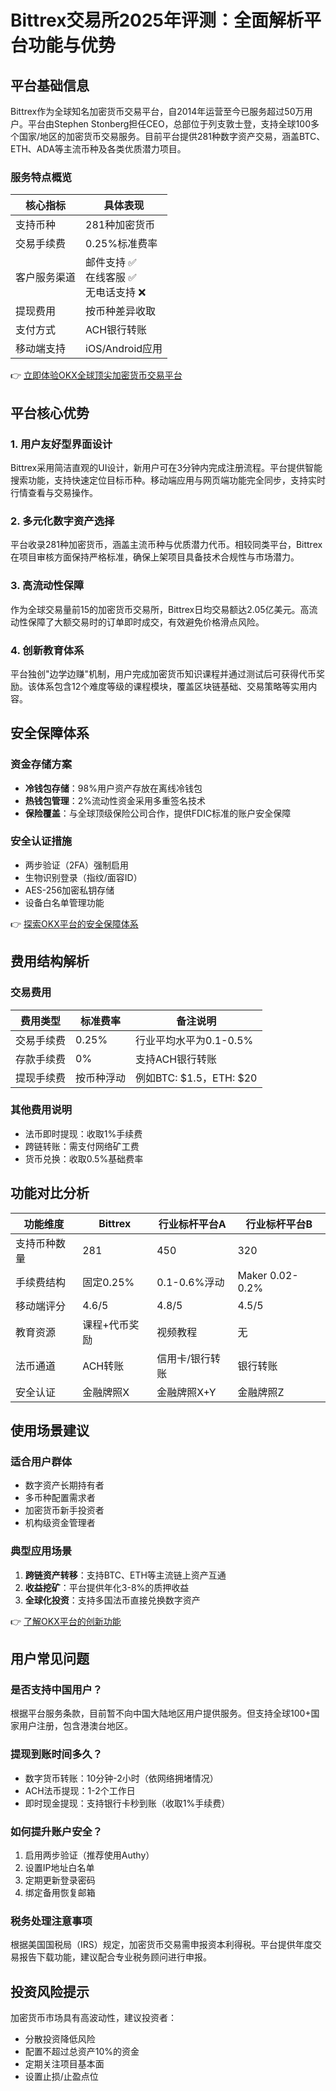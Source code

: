 # Bittrex交易所2025年评测：全面解析平台功能与优势

## 平台基础信息

Bittrex作为全球知名加密货币交易平台，自2014年运营至今已服务超过50万用户。平台由Stephen Stonberg担任CEO，总部位于列支敦士登，支持全球100多个国家/地区的加密货币交易服务。目前平台提供281种数字资产交易，涵盖BTC、ETH、ADA等主流币种及各类优质潜力项目。

### 服务特点概览
| 核心指标        | 具体表现                          |
|-----------------|-----------------------------------|
| 支持币种        | 281种加密货币                     |
| 交易手续费      | 0.25%标准费率                     |
| 客户服务渠道    | 邮件支持 ✅<br>在线客服 ✅<br>无电话支持 ❌ |
| 提现费用        | 按币种差异收取                    |
| 支付方式        | ACH银行转账                       |
| 移动端支持      | iOS/Android应用                   |

👉 [立即体验OKX全球顶尖加密货币交易平台](https://bit.ly/okx_welcome)

## 平台核心优势

### 1. 用户友好型界面设计
Bittrex采用简洁直观的UI设计，新用户可在3分钟内完成注册流程。平台提供智能搜索功能，支持快速定位目标币种。移动端应用与网页端功能完全同步，支持实时行情查看与交易操作。

### 2. 多元化数字资产选择
平台收录281种加密货币，涵盖主流币种与优质潜力代币。相较同类平台，Bittrex在项目审核方面保持严格标准，确保上架项目具备技术合规性与市场潜力。

### 3. 高流动性保障
作为全球交易量前15的加密货币交易所，Bittrex日均交易额达2.05亿美元。高流动性保障了大额交易时的订单即时成交，有效避免价格滑点风险。

### 4. 创新教育体系
平台独创"边学边赚"机制，用户完成加密货币知识课程并通过测试后可获得代币奖励。该体系包含12个难度等级的课程模块，覆盖区块链基础、交易策略等实用内容。

## 安全保障体系

### 资金存储方案
- **冷钱包存储**：98%用户资产存放在离线冷钱包
- **热钱包管理**：2%流动性资金采用多重签名技术
- **保险覆盖**：与全球顶级保险公司合作，提供FDIC标准的账户安全保障

### 安全认证措施
- 两步验证（2FA）强制启用
- 生物识别登录（指纹/面容ID）
- AES-256加密私钥存储
- 设备白名单管理功能

👉 [探索OKX平台的安全保障体系](https://bit.ly/okx_welcome)

## 费用结构解析

### 交易费用
| 费用类型       | 标准费率      | 备注说明                     |
|----------------|-------------|----------------------------|
| 交易手续费     | 0.25%       | 行业平均水平为0.1-0.5%       |
| 存款手续费     | 0%          | 支持ACH银行转账               |
| 提现手续费     | 按币种浮动   | 例如BTC: $1.5，ETH: $20      |

### 其他费用说明
- 法币即时提现：收取1%手续费
- 跨链转账：需支付网络矿工费
- 货币兑换：收取0.5%基础费率

## 功能对比分析

| 功能维度         | Bittrex          | 行业标杆平台A      | 行业标杆平台B      |
|------------------|------------------|--------------------|--------------------|
| 支持币种数量     | 281              | 450                | 320                |
| 手续费结构       | 固定0.25%        | 0.1-0.6%浮动       | Maker 0.02-0.2%    |
| 移动端评分       | 4.6/5            | 4.8/5              | 4.5/5              |
| 教育资源         | 课程+代币奖励    | 视频教程           | 无                 |
| 法币通道         | ACH转账          | 信用卡/银行转账    | 银行转账           |
| 安全认证         | 金融牌照X        | 金融牌照X+Y        | 金融牌照Z           |

## 使用场景建议

### 适合用户群体
- 数字资产长期持有者
- 多币种配置需求者
- 加密货币新手投资者
- 机构级资金管理者

### 典型应用场景
1. **跨链资产转移**：支持BTC、ETH等主流链上资产互通
2. **收益挖矿**：平台提供年化3-8%的质押收益
3. **全球化投资**：支持多国法币直接兑换数字资产

👉 [了解OKX平台的创新功能](https://bit.ly/okx_welcome)

## 用户常见问题

### 是否支持中国用户？
根据平台服务条款，目前暂不向中国大陆地区用户提供服务。但支持全球100+国家用户注册，包含港澳台地区。

### 提现到账时间多久？
- 数字货币转账：10分钟-2小时（依网络拥堵情况）
- ACH法币提现：1-2个工作日
- 即时现金提现：支持银行卡秒到账（收取1%手续费）

### 如何提升账户安全？
1. 启用两步验证（推荐使用Authy）
2. 设置IP地址白名单
3. 定期更新登录密码
4. 绑定备用恢复邮箱

### 税务处理注意事项
根据美国国税局（IRS）规定，加密货币交易需申报资本利得税。平台提供年度交易报告下载功能，建议配合专业税务顾问进行申报。

## 投资风险提示
加密货币市场具有高波动性，建议投资者：
- 分散投资降低风险
- 配置不超过总资产10%的资金
- 定期关注项目基本面
- 设置止损/止盈点位
